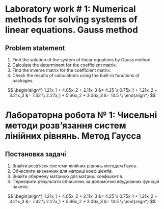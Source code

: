 # Laboratory work # 1: Numerical methods for solving systems of linear equations. Gauss method

## Problem statement
1.	Find the solution of the system of linear equations by Gauss method. 
2.	Calculate the determinant for the coefficient matrix. 
3.	Find the inverse matrix for the coefficient matrix. 
4.	Check the results of calculations using the built-in functions of packages. 

$$
\begin{align*}
1.21x_1 + 4.05x_2 + 2.11x_3 &= 4.25 \\
0.75x_1 + 1.21x_2 + 3.21x_3 &= 7.42 \\
2.27x_1 + 5.66x_2 + 3.06x_3 &= 10.5 \\
\end{align*}
$$

# Лабораторна робота № 1: Чисельні методи розв’язання систем лінійних рівнянь. Метод Гаусса

## Постановка задачі
1.	Знайти розв’язок системи лінійних рівнянь методом Гауса. 
2.	Обчислити визначник для матриці коефіцієнтів. 
3.	Знайти обернену матрицю для матриці коефіцієнтів. 
4.	Перевірити результати обчислень за допомогою вбудованих функцій пакетів. 

$$
\begin{align*}
1.21x_1 + 4.05x_2 + 2.11x_3 &= 4.25 \\
0.75x_1 + 1.21x_2 + 3.21x_3 &= 7.42 \\
2.27x_1 + 5.66x_2 + 3.06x_3 &= 10.5 \\
\end{align*}
$$
